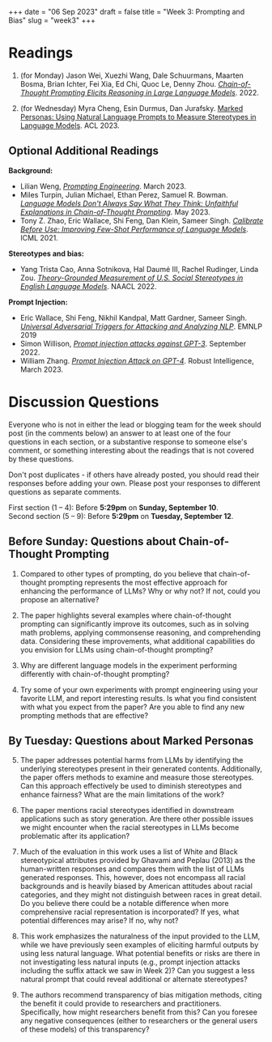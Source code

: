 +++
date = "06 Sep 2023"
draft = false
title = "Week 3: Prompting and Bias"
slug = "week3"
+++

# Readings

1. (for Monday) Jason Wei, Xuezhi Wang, Dale Schuurmans, Maarten Bosma, Brian Ichter, Fei Xia, Ed Chi, Quoc Le, Denny Zhou. [_Chain-of-Thought Prompting Elicits Reasoning in Large Language Models_](https://arxiv.org/abs/2201.11903). 2022.

2. (for Wednesday) Myra Cheng, Esin Durmus, Dan Jurafsky. [Marked Personas: Using Natural Language Prompts to Measure Stereotypes in Language Models](https://arxiv.org/abs/2305.18189). ACL 2023.

## Optional Additional Readings

**Background:**

- Lilian Weng, [_Prompting Engineering_](https://lilianweng.github.io/posts/2023-03-15-prompt-engineering/). March 2023.
- Miles Turpin, Julian Michael, Ethan Perez, Samuel R. Bowman. [_Language Models Don't Always Say What They Think: Unfaithful Explanations in Chain-of-Thought Prompting_](https://arxiv.org/abs/2305.04388). May 2023.
- Tony Z. Zhao, Eric Wallace, Shi Feng, Dan Klein, Sameer Singh. [_Calibrate Before Use: Improving Few-Shot Performance of Language Models_](https://arxiv.org/abs/2102.09690). ICML 2021.

**Stereotypes and bias:**

-  Yang Trista Cao, Anna Sotnikova, Hal Daumé III, Rachel Rudinger, Linda Zou.    [_Theory-Grounded Measurement of U.S. Social Stereotypes in English Language Models_](https://aclanthology.org/2022.naacl-main.92.pdf). NAACL 2022. 

**Prompt Injection:**

- Eric Wallace, Shi Feng, Nikhil Kandpal, Matt Gardner, Sameer Singh. [_Universal Adversarial Triggers for Attacking and Analyzing NLP_](https://arxiv.org/abs/1908.07125). EMNLP 2019
- Simon Willison, [_Prompt injection attacks against GPT-3_](https://simonwillison.net/2022/Sep/12/prompt-injection/). September 2022.
-  William Zhang. [_Prompt Injection Attack on GPT-4_](https://www.robustintelligence.com/blog-posts/prompt-injection-attack-on-gpt-4). Robust Intelligence, March 2023.

# Discussion Questions

Everyone who is not in either the lead or blogging team for the week should post (in the comments below) an answer to at least one of the four questions in each section, or a substantive response to someone else's comment, or something interesting about the readings that is not covered by these questions.

Don't post duplicates - if others have already posted, you should read their responses before adding your own. Please post your responses to different questions as separate comments.

First section (1 &ndash; 4): Before **5:29pm** on **Sunday, September 10**.  
Second section (5 &ndash; 9): Before **5:29pm** on **Tuesday, September 12**.

## Before Sunday: Questions about Chain-of-Thought Prompting

1.  Compared to other types of prompting, do you believe that chain-of-thought prompting represents the most effective approach for enhancing the performance of LLMs? Why or why not? If not, could you propose an alternative?

2.  The paper highlights several examples where chain-of-thought prompting can significantly improve its outcomes, such as in solving math problems, applying commonsense reasoning, and comprehending data. Considering these improvements, what additional capabilities do you envision for LLMs using chain-of-thought prompting?

3.  Why are different language models in the experiment performing differently with chain-of-thought prompting?

4. Try some of your own experiments with prompt engineering using your favorite LLM, and report interesting results. Is what you find consistent with what you expect from the paper? Are you able to find any new prompting methods that are effective?

## By Tuesday: Questions about Marked Personas

5.  The paper addresses potential harms from LLMs by identifying the underlying stereotypes present in their generated contents. Additionally, the paper offers methods to examine and measure those stereotypes. Can this approach effectively be used to diminish stereotypes and enhance fairness? What are the main limitations of the work?

6.  The paper mentions racial stereotypes identified in downstream applications such as story generation. Are there other possible issues we might encounter when the racial stereotypes in LLMs become problematic after its application?

7.  Much of the evaluation in this work uses a list of White and Black stereotypical attributes provided by Ghavami and Peplau (2013) as the human-written responses and compares them with the list of LLMs generated responses. This, however, does not encompass all racial backgrounds and is heavily biased by American attitudes about racial categories, and they might not distinguish between races in great detail. Do you believe there could be a notable difference when more comprehensive racial representation is incorporated? If yes, what potential differences may arise? If no, why not?
 
8.  This work emphasizes the naturalness of the input provided to the LLM, while we have previously seen examples of eliciting harmful outputs by using less natural language. What potential benefits or risks are there in not investigating less natural inputs (e.g., prompt injection attacks including the suffix attack we saw in Week 2)? Can you suggest a less natural prompt that could reveal additional or alternate stereotypes?

9.  The authors recommend transparency of bias mitigation methods, citing the benefit it could provide to researchers and practitioners. Specifically, how might researchers benefit from this? Can you foresee any negative consequences (either to researchers or the general users of these models) of this transparency?


